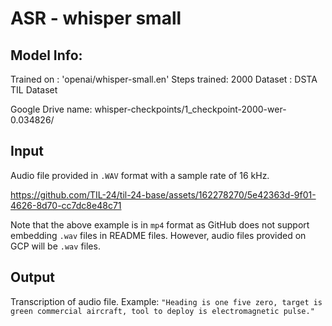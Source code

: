 # ASR - whisper small

## Model Info:

Trained on   : 'openai/whisper-small.en'
Steps trained: 2000
Dataset      : DSTA TIL Dataset

Google Drive name:
whisper-checkpoints/1_checkpoint-2000-wer-0.034826/

## Input

Audio file provided in `.WAV` format with a sample rate of 16 kHz.

https://github.com/TIL-24/til-24-base/assets/162278270/5e42363d-9f01-4626-8d70-cc7dc8e48c71

Note that the above example is in `mp4` format as GitHub does not support embedding `.wav` files in README files. However, audio files provided on GCP will be `.wav` files.

## Output

Transcription of audio file. Example: `"Heading is one five zero, target is green commercial aircraft, tool to deploy is electromagnetic pulse."`
